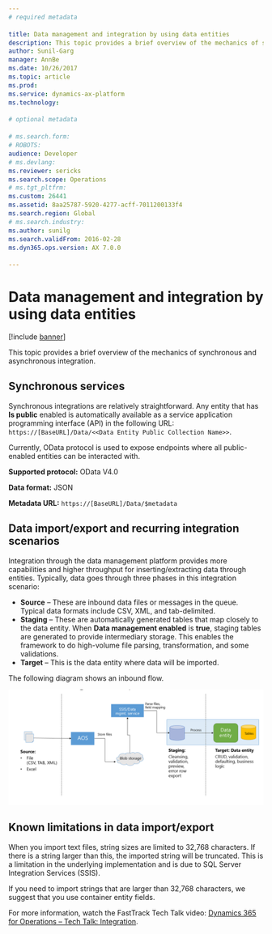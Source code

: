 ```yaml
---
# required metadata

title: Data management and integration by using data entities
description: This topic provides a brief overview of the mechanics of synchronous and asynchronous integration.
author: Sunil-Garg
manager: AnnBe
ms.date: 10/26/2017
ms.topic: article
ms.prod: 
ms.service: dynamics-ax-platform
ms.technology: 

# optional metadata

# ms.search.form: 
# ROBOTS: 
audience: Developer
# ms.devlang: 
ms.reviewer: sericks
ms.search.scope: Operations
# ms.tgt_pltfrm: 
ms.custom: 26441
ms.assetid: 8aa25787-5920-4277-acff-7011200133f4
ms.search.region: Global
# ms.search.industry: 
ms.author: sunilg
ms.search.validFrom: 2016-02-28
ms.dyn365.ops.version: AX 7.0.0

---
```


# Data management and integration by using data entities

[!include [banner](../includes/banner.md)]

This topic provides a brief overview of the mechanics of synchronous and asynchronous integration.

## Synchronous services

Synchronous integrations are relatively straightforward. Any entity that has **Is public** enabled is automatically available as a service application programming interface (API) in the following URL: `https://[BaseURL]/Data/<<Data Entity Public Collection Name>>`.

Currently, OData protocol is used to expose endpoints where all public-enabled entities can be interacted with.

**Supported protocol:** OData V4.0

**Data format:** JSON

**Metadata URL:** `https://[BaseURL]/Data/$metadata`

## Data import/export and recurring integration scenarios
Integration through the data management platform provides more capabilities and higher throughput for inserting/extracting data through entities. Typically, data goes through three phases in this integration scenario:

- **Source** – These are inbound data files or messages in the queue. Typical data formats include CSV, XML, and tab-delimited.
- **Staging** – These are automatically generated tables that map closely to the data entity. When **Data management enabled** is **true**, staging tables are generated to provide intermediary storage. This enables the framework to do high-volume file parsing, transformation, and some validations.
- **Target** – This is the data entity where data will be imported.

The following diagram shows an inbound flow.

![Inbound flow](./media/over6.png)

## Known limitations in data import/export
When you import text files, string sizes are limited to 32,768 characters. If there is a string larger than this, the imported string will be truncated. This is a limitation in the underlying implementation and is due to SQL Server Integration Services (SSIS).

If you need to import strings that are larger than 32,768 characters, we suggest that you use container entity fields.

For more information, watch the FastTrack Tech Talk video: [Dynamics 365 for Operations – Tech Talk: Integration](https://www.youtube.com/watch?v=fooBvQhIo6I).
